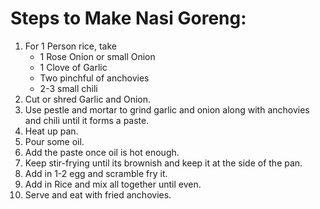 # Steps to Make Nasi Goreng:

1. For 1 Person rice, take
   * 1 Rose Onion or small Onion
   * 1 Clove of Garlic
   *  Two pinchful of anchovies
   *  2-3 small chili
2. Cut or shred Garlic and Onion.
3. Use pestle and mortar to grind garlic and onion along with anchovies and chili until it forms a paste.
4. Heat up pan.
5. Pour some oil.
6. Add the paste once oil is hot enough.
7. Keep stir-frying until its brownish and keep it at the side of the pan.
8. Add in 1-2 egg and scramble fry it.
9. Add in Rice and mix all together until even.
10. Serve and eat with fried anchovies.

